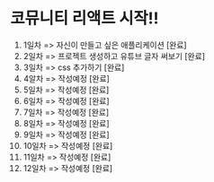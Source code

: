 # 코뮤니티 리액트 시작!!

1. 1일차 => 자신이 만들고 싶은 애플리케이션 [완료]
2. 2일차 => 프로젝트 생성하고 유튜브 글자 써보기 [완료]
3. 3일차 => css 추가하기 [완료]
4. 4알차 => 작성예정 [완료]
5. 5일차 => 작성예정 [완료]
6. 6일차 => 작성예정 [완료]
7. 7일차 => 작성예정 [완료]
8. 8일차 => 작성예정 [완료]
9. 9일차 => 작성예정 [완료]
10. 10일차 => 작성예정 [완료]
11. 11일차 => 작성예정 [완료]
12. 12일차 => 작성예정 [완료]
